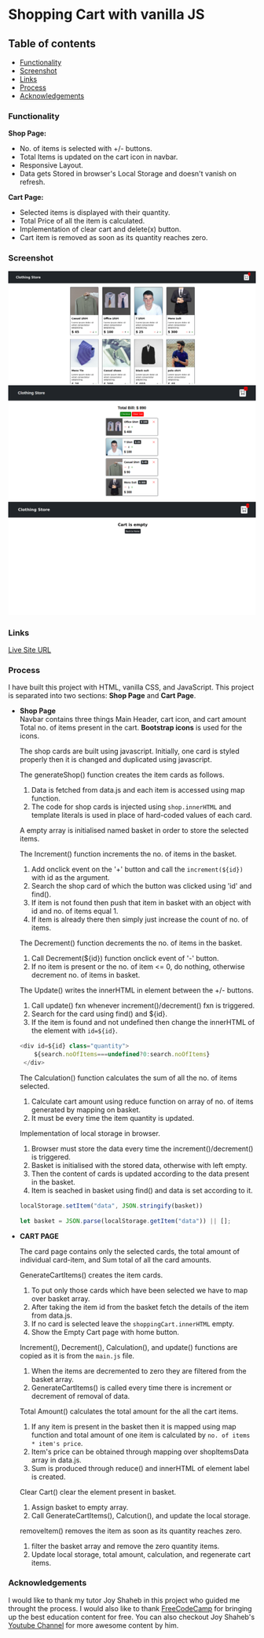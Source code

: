 # Shopping Cart with vanilla JS

## Table of contents

- [Functionality](#Functionality)
- [Screenshot](#screenshot)
- [Links](#Links)
- [Process](#Process)
- [Acknowledgements](#Acknowledgements)

### Functionality 

**Shop Page:**  
- No. of items is selected with +/- buttons.
- Total Items is updated on the cart icon in navbar.
- Responsive Layout.
- Data gets Stored in browser's Local Storage and doesn't vanish on refresh.

**Cart Page:**  
- Selected items is displayed with their quantity.
- Total Price of all the item is calculated.
- Implementation of clear cart and delete(x) button.
- Cart item is removed as soon as its quantity reaches zero.

### Screenshot 

![Shop-page](images/shop-page.png)
![Cart-page](images/cart-page.png)
![Cart-page-empty](images/cart-page-empty.png)

### Links 

[Live Site URL](https://saurabhisdev.github.io/Shopping-Cart/)

### Process 

I have built this project with HTML, vanilla CSS, and JavaScript. This project is separated into two sections: **Shop Page** and **Cart Page**.

- **Shop Page**  
    Navbar contains three things Main Header, cart icon, and cart amount Total no. of items present in the cart. **Bootstrap icons** is used for the icons.

    The shop cards are built using javascript. Initially, one card is styled properly then it is changed and duplicated using javascript.

    The generateShop() function creates the item cards as follows.
    1. Data is fetched from data.js and each item is accessed using map function.
    2. The code for shop cards is injected using `shop.innerHTML` and template literals is used in place of hard-coded values of each card.

    A empty array is initialised named basket in order to store the selected items.

    The Increment() function increments the no. of items in the basket.
    1. Add onclick event on the '+' button and call the `increment(${id})` with id as the argument.
    2. Search the shop card of which the button was clicked using 'id' and find().
    3. If item is not found then push that item in basket with an object with id and no. of items equal 1.
    4. If item is already there then simply just increase the count of no. of items.

    The Decrement() function decrements the no. of items in the basket.
    1. Call Decrement(${id}) function onclick event of '-' button.
    2. If no item is present or the no. of item <= 0, do nothing, otherwise decrement no. of items in basket.


    The Update() writes the innerHTML in element between the +/- buttons.
    1. Call update() fxn whenever increment()/decrement() fxn is triggered.
    2. Search for the card using find() and ${id}.
    3. If the item is found and not undefined then change the innerHTML of the element with `id=${id}`.

    ```js
    <div id=${id} class="quantity">
        ${search.noOfItems===undefined?0:search.noOfItems}
     </div>
    ```
    
    The Calculation() function calculates the sum of all the no. of items selected.
    1. Calculate cart amount using reduce function on array of no. of items generated by mapping on basket.
    2. It must be every time the item quantity is updated.

    Implementation of local storage in browser.
    1. Browser must store the data every time the increment()/decrement() is triggered.
    2. Basket is initialised with the stored data, otherwise with left empty.
    3. Then the content of cards is updated according to the data present in the basket.
    4. Item is seached in basket using find() and data is set according to it.

    ```js
    localStorage.setItem("data", JSON.stringify(basket))
    ```
    ```js
    let basket = JSON.parse(localStorage.getItem("data")) || [];
    ```

- **CART PAGE**  

    The card page contains only the selected cards, the total amount of individual card-item, and Sum total of all the card amounts.

    GenerateCartItems() creates the item cards.
    1. To put only those cards which have been selected we have to map over basket array.
    2. After taking the item id from the basket fetch the details of the item from data.js.
    3. If no card is selected leave the `shoppingCart.innerHTML` empty.
    4. Show the Empty Cart page with home button.

    Increment(), Decrement(), Calculation(), and update() functions are copied as it is from the `main.js` file.
    1. When the items are decremented to zero they are filtered from the basket array.
    2. GenerateCartItems() is called every time there is increment or decrement of removal of data.

    Total Amount() calculates the total amount for the all the cart items.
    1. If any item is present in the basket then it is mapped using map function and total amount of one item is calculated by `no. of items * item's price`.
    2. Item's price can be obtained through mapping over shopItemsData array in data.js.
    3. Sum is produced through reduce() and innerHTML of element label is created.

    Clear Cart() clear the element present in basket.
    1. Assign basket to empty array.
    2. Call GenerateCartItems(), Calcution(), and update the local storage.

    removeItem() removes the item as soon as its quantity reaches zero.
    1. filter the basket array and remove the zero quantity items.
    2. Update local storage, total amount, calculation, and regenerate cart items.

### Acknowledgements 

I would like to thank my tutor Joy Shaheb in this project who guided me throught the process. I would also like to thank [FreeCodeCamp](https://www.freecodecamp.org/) for bringing up the best education content for free. You can also checkout Joy Shaheb's [Youtube Channel](https://www.youtube.com/c/JoyShaheb) for more awesome content by him.





